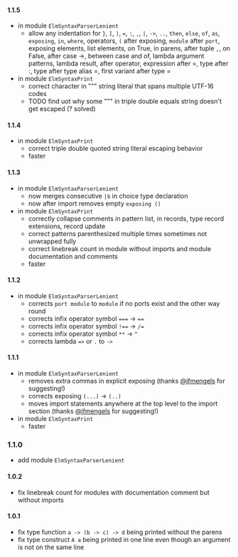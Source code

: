#### 1.1.5
  - in module `ElmSyntaxParserLenient`
      - allow any indentation for `}`, `]`, `)`, `=`, `:`, `,`, `|`, `->`, `..`, `then`, `else`, `of`, `as`, `exposing`, `in`, `where`, operators, `(` after exposing, `module` after `port`, exposing elements, list elements, on True, in parens, after tuple `,`, on False, after case ->, between case and of, lambda argument patterns, lambda result, after operator, expression after =, type after :, type after type alias =, first variant after type =
  - in module `ElmSyntaxPrint`
      - correct character in """ string literal that spans multiple UTF-16 codes
      - TODO find uot why some """ in triple double equals string doesn't get escaped (? solved)

#### 1.1.4
  - in module `ElmSyntaxPrint`
      - correct triple double quoted string literal escaping behavior
      - faster

#### 1.1.3
  - in module `ElmSyntaxParserLenient`
      - now merges consecutive `|`s in choice type declaration
      - now after import removes empty `exposing ()`
  - in module `ElmSyntaxPrint`
      - correctly collapse comments in pattern list, in records, type record extensions, record update
      - correct patterns parenthesized multiple times sometimes not unwrapped fully
      - correct linebreak count in module without imports and module documentation and comments
      - faster

#### 1.1.2
  - in module `ElmSyntaxParserLenient`
      - corrects `port module` to `module` if no ports exist and the other way round
      - corrects infix operator symbol `===` → `==`
      - corrects infix operator symbol `!==` → `/=`
      - corrects infix operator symbol `**` → `^`
      - corrects lambda `=>` or `.` to `->`

#### 1.1.1
  - in module `ElmSyntaxParserLenient`
      - removes extra commas in explicit exposing (thanks [@jfmengels](https://github.com/jfmengels) for suggesting!)
      - corrects exposing `(...)` → `(..)`
      - moves import statements anywhere at the top level to the import section (thanks [@jfmengels](https://github.com/jfmengels) for suggesting!)
  - in module `ElmSyntaxPrint`
      - faster

### 1.1.0
  - add module `ElmSyntaxParserLenient`

#### 1.0.2
  - fix linebreak count for modules with documentation comment but without imports

#### 1.0.1
  - fix type function `a -> (b -> c) -> d` being printed without the parens
  - fix type construct `A a` being printed in one line even though an argument is not on the same line
